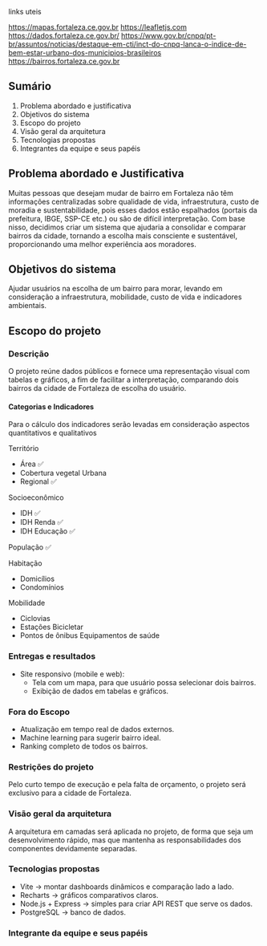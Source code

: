links uteis

https://mapas.fortaleza.ce.gov.br
https://leafletjs.com
https://dados.fortaleza.ce.gov.br/
https://www.gov.br/cnpq/pt-br/assuntos/noticias/destaque-em-cti/inct-do-cnpq-lanca-o-indice-de-bem-estar-urbano-dos-municipios-brasileiros
https://bairros.fortaleza.ce.gov.br

## Sumário
1. Problema abordado e justificativa
2. Objetivos do sistema
3. Escopo do projeto
4. Visão geral da arquitetura
5. Tecnologias propostas
6. Integrantes da equipe e seus papéis

## Problema abordado e Justificativa

Muitas pessoas que desejam mudar de bairro em Fortaleza não têm informações centralizadas sobre qualidade de vida, infraestrutura, custo de moradia e sustentabilidade, pois esses dados estão espalhados (portais da prefeitura, IBGE, SSP-CE etc.) ou são de difícil interpretação. Com base nisso, decidimos criar um sistema que ajudaria a consolidar e comparar bairros da cidade, tornando a escolha mais consciente e sustentável, proporcionando uma melhor experiência aos moradores.
## Objetivos do sistema

Ajudar usuários na escolha de um bairro para morar, levando em consideração a infraestrutura, mobilidade, custo de vida e indicadores ambientais.
## Escopo do projeto
### Descrição

O projeto reúne dados públicos e fornece uma representação visual com tabelas e gráficos, a fim de facilitar a interpretação, comparando dois bairros da cidade de Fortaleza de escolha do usuário.

#### Categorias e Indicadores
Para o cálculo dos indicadores serão levadas em consideração aspectos quantitativos e qualitativos

Território
- Área ✅
- Cobertura vegetal Urbana
- Regional ✅

Socioeconômico
- IDH ✅
- IDH Renda ✅
- IDH Educação ✅

População ✅

Habitação
- Domicílios
- Condomínios

Mobilidade
- Ciclovias
- Estações Bicicletar
- Pontos de ônibus
Equipamentos de saúde


### Entregas e resultados

- Site responsivo (mobile e web):
    - Tela com um mapa, para que usuário possa selecionar dois bairros.
    - Exibição de dados em tabelas e gráficos.
### Fora do Escopo

- Atualização em tempo real de dados externos.
- Machine learning para sugerir bairro ideal.
- Ranking completo de todos os bairros.
### Restrições do projeto

Pelo curto tempo de execução e pela falta de orçamento, o projeto será exclusivo para a cidade de Fortaleza.
### Visão geral da arquitetura

A arquitetura em camadas será aplicada no projeto, de forma que seja um desenvolvimento rápido, mas que mantenha as responsabilidades dos componentes devidamente separadas.
### Tecnologias propostas

- Vite → montar dashboards dinâmicos e comparação lado a lado.
- Recharts → gráficos comparativos claros.
- Node.js + Express → simples para criar API REST que serve os dados.
- PostgreSQL -> banco de dados.
### Integrante da equipe e seus papéis
